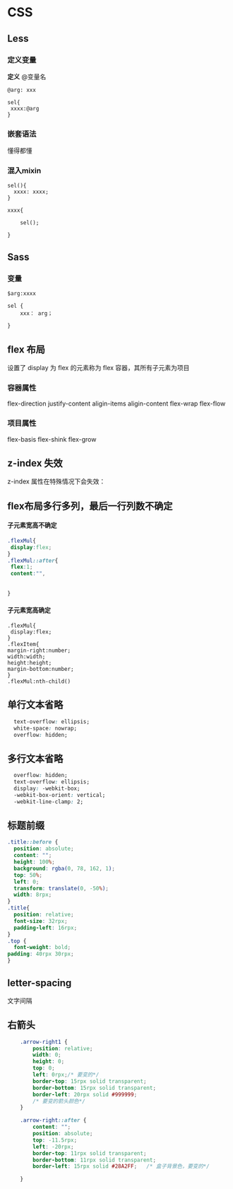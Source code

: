 # CSS

## Less

### 定义变量

**定义** @变量名

```
@arg: xxx

sel{
 xxxx:@arg
}
```

### 嵌套语法

懂得都懂

### 混入mixin

```
sel(){
  xxxx: xxxx;
}

xxxx{

	sel();

}

```



## Sass

### 变量

```
$arg:xxxx

sel {
	xxx： arg；

}
```



## flex 布局

设置了 display 为 flex 的元素称为 flex 容器，其所有子元素为项目

### 容器属性

flex-direction
justify-content
aligin-items
aligin-content
flex-wrap
flex-flow

### 项目属性

flex-basis 
flex-shink
flex-grow 

## z-index 失效

z-index 属性在特殊情况下会失效：



## flex布局多行多列，最后一行列数不确定

#### 子元素宽高不确定

```css
.flexMul{
 display:flex;
}
.flexMul::after{
 flex:1;
 content:"",
    
    
}


```

#### 子元素宽高确定

```
.flexMul{
 display:flex;
}
.flexItem{
margin-right:number;
width:width;
height:height;
margin-bottom:number;
}
.flexMul:nth-child()
```



## 单行文本省略

```css
  text-overflow: ellipsis;
  white-space: nowrap;
  overflow: hidden;
```

## 多行文本省略

```css
  overflow: hidden;
  text-overflow: ellipsis;
  display: -webkit-box;
  -webkit-box-orient: vertical;
  -webkit-line-clamp: 2;
```

## 标题前缀

```css
.title::before {
  position: absolute;
  content: "";
  height: 100%;
  background: rgba(0, 78, 162, 1);
  top: 50%;
  left: 0;
  transform: translate(0, -50%);
  width: 8rpx;
}
.title{
  position: relative;
  font-size: 32rpx;
  padding-left: 16rpx;
}
.top {
  font-weight: bold;
padding: 40rpx 30rpx;
}
```



## letter-spacing

文字间隔



## 右箭头

```css
	.arrow-right1 {
		position: relative;
		width: 0;
		height: 0;
		top: 0;
		left: 0rpx;/* 要变的*/
		border-top: 15rpx solid transparent;
		border-bottom: 15rpx solid transparent;
		border-left: 20rpx solid #999999;
		/* 要变的箭头颜色*/
	}

	.arrow-right::after {
		content: "";
		position: absolute;
		top: -11.5rpx;
		left: -20rpx;
		border-top: 11rpx solid transparent;
		border-bottom: 11rpx solid transparent;
		border-left: 15rpx solid #28A2FF;	/* 盒子背景色，要变的*/

	}
```

